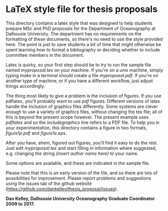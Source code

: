 # LaTeX style file for thesis proposals

This directory contains a latex style that was designed to help students
prepare MSc and PhD proposals for the Department of Oceanography at Dalhousie
University. The department has no requirements on the formatting of these
documents, so there's no need to use the style provided here. The point is just
to save students a bit of time that might otherwise be spent learning how to
format a bibliography or deciding whether to include committee members in the
document.

Latex is quirky, so your first step should be to try to run the sample file
named *myproposal.tex* on your machine. If you're on a unix machine, simply
typing *make* in a terminal should create a file *myproposal.pdf*. If you're on
another type of machine, or if you have a different workflow, just adjust
things accordingly.

The thing most likely to give a problem is the inclusion of figures. If you use
pdflatex, you'll probably want to use *pdf* figures.  Different versions of
latex handle the inclusion of graphics files differently. Some systems are
clever enough to use a variety of graphics files, without changing the tex
file; all of this is beyond the present scope however.  The present example
uses *pdflatex* and so the *includegraphics* line refers to a PDF file. To help
you in your experimentation, this directory contains a figure in two formats,
*figure1p.pdf* and *figure1e.eps*.

After you have, ahem, figured out figures, you'll find it easy to do the rest.
Just edit *myproposal.tex* and start filling in information where suggested,
e.g. changing the string *(insert author name here)* to your name.

Some options are available, and these are indicated in the sample file.

Please note that this is an early version of the file, and so there are lots of
possibilities for improvement. Please report problems and suggestions using the
issues tab of the github website
(https://github.com/dankelley/thesis_proposal/issues).

**Dan Kelley, Dalhousie University Oceanography Graduate Coordinator 2009 to
2017.** 
